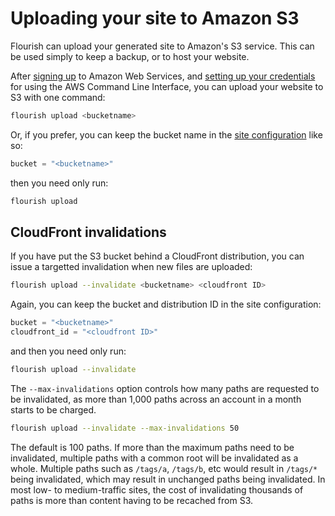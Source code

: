 # Uploading your site to Amazon S3

Flourish can upload your generated site to Amazon's S3 service. This can be
used simply to keep a backup, or to host your website.

After [signing up][aws] to Amazon Web Services, and [setting up your
credentials][creds] for using the AWS Command Line Interface, you can
upload your website to S3 with one command:

```bash
flourish upload <bucketname>
```

Or, if you prefer, you can keep the bucket name in the
[site configuration](/site-configuration) like so:

```python
bucket = "<bucketname>"
```

then you need only run:

```bash
flourish upload
```

## CloudFront invalidations

If you have put the S3 bucket behind a CloudFront distribution, you can
issue a targetted invalidation when new files are uploaded:

```bash
flourish upload --invalidate <bucketname> <cloudfront ID>
```

Again, you can keep the bucket and distribution ID in the site configuration:

```python
bucket = "<bucketname>"
cloudfront_id = "<cloudfront ID>"
```

and then you need only run:

```bash
flourish upload --invalidate
```

The `--max-invalidations` option controls how many paths are requested to be
invalidated, as more than 1,000 paths across an account in a month starts to
be charged.

```bash
flourish upload --invalidate --max-invalidations 50
```

The default is 100 paths. If more than the maximum paths need to
be invalidated, multiple paths with a common root will be invalidated as a
whole. Multiple paths such as `/tags/a`, `/tags/b`, etc would result in
`/tags/*` being invalidated, which may result in unchanged paths being
invalidated. In most low- to medium-traffic sites, the cost of invalidating
thousands of paths is more than content having to be recached from S3.


[aws]: https://aws.amazon.com
[creds]: http://docs.aws.amazon.com/cli/latest/userguide/cli-chap-getting-started.html